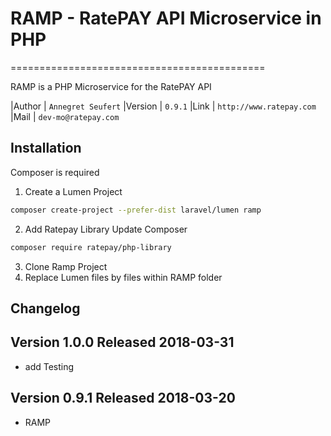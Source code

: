 # RAMP - RatePAY API Microservice in PHP

============================================

RAMP is a PHP Microservice for the RatePAY API

|Author | `Annegret Seufert`
|Version | `0.9.1`
|Link | `http://www.ratepay.com`
|Mail | `dev-mo@ratepay.com`

## Installation

Composer is required

1. Create a Lumen Project
````bash
composer create-project --prefer-dist laravel/lumen ramp
````

2. Add Ratepay Library
Update Composer
````bash
composer require ratepay/php-library
````

3. Clone Ramp Project
4. Replace Lumen files by files within RAMP folder

## Changelog
## Version 1.0.0 Released 2018-03-31
* add Testing

## Version 0.9.1 Released 2018-03-20
* RAMP


